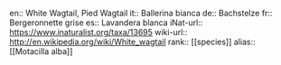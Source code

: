 en:: White Wagtail, Pied Wagtail
it:: Ballerina bianca
de:: Bachstelze
fr:: Bergeronnette grise
es:: Lavandera blanca
iNat-url:: https://www.inaturalist.org/taxa/13695
wiki-url:: http://en.wikipedia.org/wiki/White_wagtail
rank:: [[species]]
alias:: [[Motacilla alba]]